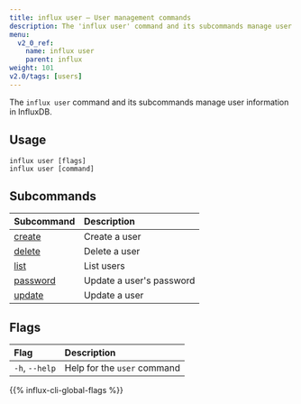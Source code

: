 ```yaml
---
title: influx user – User management commands
description: The 'influx user' command and its subcommands manage user information in InfluxDB.
menu:
  v2_0_ref:
    name: influx user
    parent: influx
weight: 101
v2.0/tags: [users]
---
```


The `influx user` command and its subcommands manage user information in InfluxDB.

## Usage
```
influx user [flags]
influx user [command]
```

## Subcommands
| Subcommand                                           | Description              |
|:----------                                           |:-----------              |
| [create](/v2.0/reference/cli/influx/user/create)     | Create a user            |
| [delete](/v2.0/reference/cli/influx/user/delete)     | Delete a user            |
| [list](/v2.0/reference/cli/influx/user/list)         | List users               |
| [password](/v2.0/reference/cli/influx/user/password) | Update a user's password |
| [update](/v2.0/reference/cli/influx/user/update)     | Update a user            |

## Flags
| Flag           | Description                 |
|:----           |:-----------                 |
| `-h`, `--help` | Help for the `user` command |

{{% influx-cli-global-flags %}}
